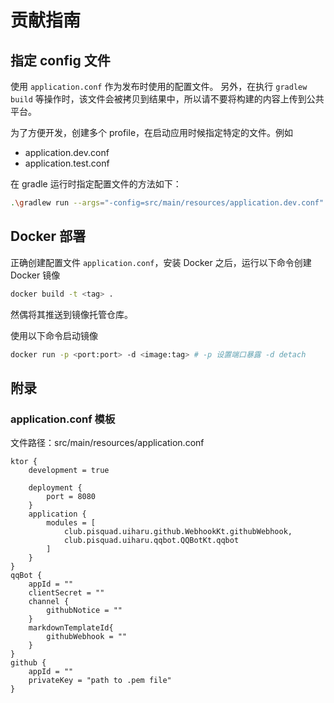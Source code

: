 # 贡献指南

## 指定 config 文件

使用 `application.conf` 作为发布时使用的配置文件。 另外，在执行 `gradlew build` 等操作时，该文件会被拷贝到结果中，所以请不要将构建的内容上传到公共平台。

为了方便开发，创建多个 profile，在启动应用时候指定特定的文件。例如

- application.dev.conf
- application.test.conf

在 gradle 运行时指定配置文件的方法如下：
```bash
.\gradlew run --args="-config=src/main/resources/application.dev.conf"
```

## Docker 部署

正确创建配置文件 `application.conf`，安装 Docker 之后，运行以下命令创建 Docker 镜像

```bash
docker build -t <tag> .
```

然偶将其推送到镜像托管仓库。

使用以下命令启动镜像

```bash
docker run -p <port:port> -d <image:tag> # -p 设置端口暴露 -d detach
```

## 附录

### application.conf 模板

文件路径：src/main/resources/application.conf

```text
ktor {
    development = true

    deployment {
        port = 8080
    }
    application {
        modules = [
            club.pisquad.uiharu.github.WebhookKt.githubWebhook,
            club.pisquad.uiharu.qqbot.QQBotKt.qqbot
        ]
    }
}
qqBot {
    appId = ""
    clientSecret = ""
    channel {
        githubNotice = ""
    }
    markdownTemplateId{
        githubWebhook = ""
    }
}
github {
    appId = ""
    privateKey = "path to .pem file"
}
```